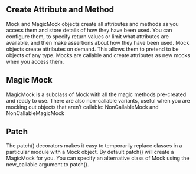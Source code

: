 ## Create Attribute and Method ##
Mock and MagicMock objects create all attributes and methods as you access them and store details of how they have been used. You can configure them, to specify return values or limit what attributes are available, and then make assertions about how they have been used.
Mock objects create attributes on demand. This allows them to pretend to be objects of any type. Mocks are callable and create attributes as new mocks when you access them. 

## Magic Mock ##
MagicMock is a subclass of Mock with all the magic methods pre-created and ready to use. There are also non-callable variants, useful when you are mocking out objects that aren’t callable: NonCallableMock and NonCallableMagicMock

## Patch ## 
The patch() decorators makes it easy to temporarily replace classes in a particular module with a Mock object. By default patch() will create a MagicMock for you. You can specify an alternative class of Mock using the new_callable argument to patch().
